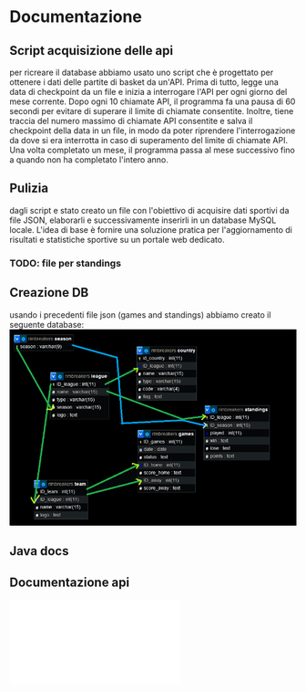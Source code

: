# Documentazione

## Script acquisizione delle api
per ricreare il database abbiamo usato uno script che è progettato per ottenere i dati delle partite di basket da un'API. Prima di tutto, legge una data di checkpoint da un file e inizia a interrogare l'API per ogni giorno del mese corrente. Dopo ogni 10 chiamate API, il programma fa una pausa di 60 secondi per evitare di superare il limite di chiamate consentite. Inoltre, tiene traccia del numero massimo di chiamate API consentite e salva il checkpoint della data in un file, in modo da poter riprendere l'interrogazione da dove si era interrotta in caso di superamento del limite di chiamate API. Una volta completato un mese, il programma passa al mese successivo fino a quando non ha completato l'intero anno.

## Pulizia
dagli script e stato creato un file con l'obiettivo di acquisire dati sportivi da file JSON, elaborarli e successivamente inserirli in un database MySQL locale. L'idea di base è fornire una soluzione pratica per l'aggiornamento di risultati e statistiche sportive su un portale web dedicato.
### TODO: file per standings

## Creazione DB
usando i precedenti file json (games and standings) abbiamo creato il seguente database:<br>
![DATABASE](img/1DBxapi.png)

## Java docs

## Documentazione api
![Documentazione Api](apidocumentation.md)
